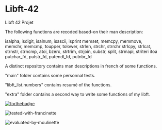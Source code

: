 # Libft-42
Libft 42 Projet

The following functions are recoded based-on their man description:

 isalpha, isdigit, isalnum, isascii, isprint 
 memset, memcpy, memmove, memchr, memcmp,
 toupper, tolower,
 strlen, strchr, strrchr
 strlcpy, strlcat,
 strnstr, strncmp,
 atoi,
 bzero,
 strtrim, strjoin, substr, split, strmapi, striteri
 itoa
 putchar_fd, putstr_fd, putendl_fd, putnbr_fd

A distinct repository contains man descriptions in french of some functions.

"main" folder contains some personnal tests.

"libft_list.numbers" contains resumé of the functions.

"extra" folder contains a second way to write some functions of my libft.

[![forthebadge](https://forthebadge.com/images/badges/works-on-my-machine.svg)](https://forthebadge.com)

![tested-with-francinette](https://user-images.githubusercontent.com/109855801/197752797-b9b72026-ee88-4e35-9820-6ddb7ebd5e3d.svg)        

![evaluated-by-moulinette](https://user-images.githubusercontent.com/109855801/197753823-28a856c1-50ce-45ea-aa36-8bc978f8e0d3.svg)
